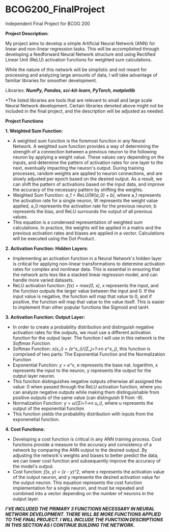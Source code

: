 # BCOG200_FinalProject
Independent Final Project for BCOG 200

**Project Description:**

My project aims to develop a simple Artificial Neural Network (ANN) for linear and non-linear regression tasks. This will be accomplished through developing a feedforward Neural Network structure and using Rectified Linear Unit (ReLU) activation functions for weighted sum calculations. 

While the nature of this network will be simplistic and not meant for processing and analyzing large amounts of data, I will take advantage of familiar libraries for smoother development.

Libraries: _**NumPy, Pandas, sci-kit-learn, PyTorch, matplotlib**_

*The listed libraries are tools that are relevant to small and large scale Neural Network development. Certain libraries denoted above might not be included in the final project, and the description will be adjusted as needed.


**Project Functions**

**1. Weighted Sum Function:**
   - A weighted sum function is the foremost function in any Neural Network. A weighted sum function provides a way of determining the strength of a connection between a previous neuron to the following neuron by applying a weight value. These values vary depending on the inputs, and determine the pattern of activation rates for one layer to the next, eventually impacting the neuron's output. During training processes, random weights are applied to neuron connections, and are slowly adjusted per epoch based on the desired output. As a result, we can shift the pattern of activations based on the input data, and improve the accuracy of the necessary pattern by shifting the weights.
   - Weighted Sum Function: _a_1 = ReLU(W(a_0) + b)_, where a_1 represents the activation rate for a single neuron, W represents the weight value applied, a_0 represents the activation rate for the previous neuron, b represents the bias, and ReLU surrounds the output of all previous values.
   - This equation is a condensed representation of weighted sum calculations. In practice, the weights will be applied in a matrix and the previous activation rates and biases are applied in a vector. Calculations will be executed using the Dot Product.

  
**2. Activation Function: Hidden Layers:**
   - Implementing an activation function in a Neural Network's hidden layer is critical for applying non-linear transformations to determine activation rates for complex and nonlinear data. This is essential in ensuring that the network acts less like a stacked linear regression model, and can handle more varied datasets.
   - ReLU activation function: _f(x) = max(0, x)_, x represents the input, and the function outputs the larger value between the input and 0. If the input value is negative, the function will map that value to 0, and if positive, the function will map that value to the value itself. This is easier to implement than other popular functions like Sigmoid and tanH.

**3. Activation Function: Output Layer:**
   - In order to create a probability distribution and distinguish negative activation rates for the outputs, we must use a different activation function for the output layer. The function I will use in this network is the _Softmax Function_.
   - Softmax Function: _s(x_i) = (e^x_i)/(Σ_j=1->n e^x_j)_, this function is comprised of two parts: The Exponential Function and the Normalization Function
   - Exponential Function: _y = e^x_, e represents the base nat. logarithm, x represents the input to the neuron, y represents the output for the output layer neuron.
   - This function distinguishes negative outputs otherwise all assigned the value: 0 when passed through the ReLU activation function, where you can analyze negative outputs while making them distinguishable from positive outputs of the same value (can distinguish 9 from -9).
   - Normalization Function: _y = u/(Σi=1->n u_i)_, where u represents the output of the exponential function
   - This function yields the probability distribution with inputs from the exponenetial function.
  
**4. Cost Functions:**
   - Developing a cost function is critical in any ANN training process. Cost functions provide a measure to the accuracy and consistency of a network by comparing the ANN output to the desired output. By adjusting the network's weights and biases to better predict the data, we can lower cost function and subsequently improve the accuracy of the model's output.
   - Cost function: _f(x, y) = (x - y)^2_, where x represents the activation value of the output neuron, and y represents the desired activation value for the output neuron. This equation represents the cost function implementation for a single neuron, and must be repeated and combined into a vector depending on the number of neurons in the output layer. 

**_I'VE INCLUDED THE PRIMARY 3 FUNCTIONS NECESSARY IN NEURAL NETWORK DEVELOPMENT. THERE WILL BE MORE FUNCTIONS APPLIED TO THE FINAL PROJECT. I WILL INCLUDE THE FUNCTION DESCRIPTIONS IN THIS SECTION AS I CONTINUE BUILDING THE NETWORK._**

